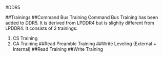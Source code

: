 #DDR5

##Trainings
##Command Bus Training
Command Bus Training has been added to DDR5. It is derived from LPDDR4 but is slighlty different from LPDDR4. It consists of 2 trainings:
1. CS Training
2. CA Training
##Read Preamble Training
##Write Leveling (External + Internal)
##Read Training
##Write Training
